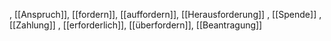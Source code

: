 , [[Anspruch]], [[fordern]], [[auffordern]], [[Herausforderung]]
, [[Spende]]
, [[Zahlung]]
, [[erforderlich]], [[überfordern]], [[Beantragung]]